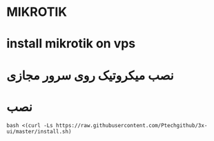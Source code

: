 # MIKROTIK

# install mikrotik on vps
# نصب میکروتیک روی سرور مجازی

# نصب

```
bash <(curl -Ls https://raw.githubusercontent.com/Ptechgithub/3x-ui/master/install.sh)

```

